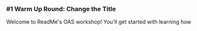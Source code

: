 
### #1 Warm Up Round: Change the Title

Welcome to ReadMe's OAS workshop! You'll get started with learning how 

```
```